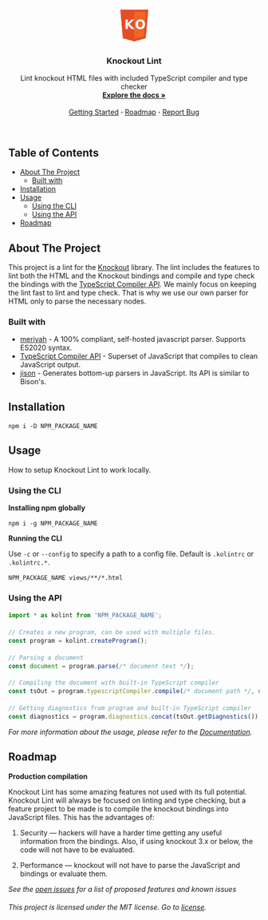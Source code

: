 <!-- [![LICENSE - MIT](https://img.shields.io/github/license/knockout-lint/knockout-lint.svg?style=flat-square)](https://github.com/knockout-lint/knockout-lint/blob/master/LICENSE) -->

<!-- PROJECT LOGO -->
<br />
<p align="center">
  <a href="https://github.com/knockout-lint/knockout-lint">
    <img src="assets/logo.png" alt="Logo" width="72">
  </a>

  <h3 align="center">Knockout Lint</h3>

  <p align="center">
    Lint knockout HTML files with included TypeScript compiler and type checker
    <br />
    <a href="https://github.com/knockout-lint/knockout-lint"><strong>Explore the docs »</strong></a>
    <br />
    <br />
    <a href="#installation">Getting Started</a>
    <b>·</b>
    <a href="#roadmap">Roadmap</a>
    <b>·</b>
    <a href="https://github.com/knockout-lint/knockout-lint/issues/new">Report Bug</a>
  </p>
</p>

<br>

<!-- TABLE OF CONTENTS -->
<!-- omit in toc -->
## Table of Contents

- [About The Project](#about-the-project)
  - [Built with](#built-with)
- [Installation](#installation)
- [Usage](#usage)
  - [Using the CLI](#using-the-cli)
  - [Using the API](#using-the-api)
- [Roadmap](#roadmap)



<!-- ABOUT THE PROJECT -->
## About The Project

This project is a lint for the [Knockout](https://knockoutjs.com/) library. The lint includes the features to lint both the HTML and the Knockout bindings and compile and type check the bindings with the [TypeScript Compiler API][ts-compiler-api]. We mainly focus on keeping the lint fast to lint and type check. That is why we use our own parser for HTML only to parse the necessary nodes.

### Built with
  - [meriyah][meriyah] - A 100% compliant, self-hosted javascript parser. Supports ES2020 syntax.
  - [TypeScript Compiler API][ts-compiler-api] - Superset of JavaScript that compiles to clean JavaScript output.
  - [jison][jison] - Generates bottom-up parsers in JavaScript. Its API is similar to Bison's.

## Installation

```
npm i -D NPM_PACKAGE_NAME
```

<!-- USAGE EXAMPLES -->
## Usage

How to setup Knockout Lint to work locally.

### Using the CLI

**Installing npm globally**
```
npm i -g NPM_PACKAGE_NAME
```

**Running the CLI**

Use `-c` or `--config` to specify a path to a config file. Default is `.kolintrc` or `.kolintrc.*`.

```
NPM_PACKAGE_NAME views/**/*.html
```

### Using the API

```typescript
import * as kolint from 'NPM_PACKAGE_NAME';

// Creates a new program, can be used with multiple files.
const program = kolint.createProgram();

// Parsing a document
const document = program.parse(/* document text */);

// Compiling the document with built-in TypeScript compiler
const tsOut = program.typescriptCompiler.compile(/* document path */, document);

// Getting diagnostics from program and built-in TypeScript compiler
const diagnostics = program.diagnostics.concat(tsOut.getDiagnostics());
```

_For more information about the usage, please refer to the [Documentation](https://github.com/knockout-lint/knockout-lint/wiki)._



<!-- ROADMAP -->
## Roadmap

**Production compilation**

Knockout Lint has some amazing features not used with its full potential. Knockout Lint will always be focused on linting and type checking, but a feature project to be made is to compile the knockout bindings into JavaScript files. This has the advantages of:

1. Security — hackers will have a harder time getting any useful information from the bindings. Also, if using knockout 3.x or below, the code will not have to be evaluated.

2. Performance — knockout will not have to parse the JavaScript and bindings or evaluate them.

_See the [open issues](https://github.com/knockout-lint/knockout-lint/issues) for a list of proposed features and known issues_

<!-- omit in toc -->
###### This project is licensed under the MIT license. Go to [license](https://github.com/knockout-lint/knockout-lint/blob/master/LICENSE).

[ts-compiler-api]: https://github.com/Microsoft/TypeScript/wiki/Using-the-Compiler-API
[meriyah]: https://github.com/meriyah/meriyah
[jison]: https://github.com/zaach/jison
[product-screenshot]: images/screenshot.png


